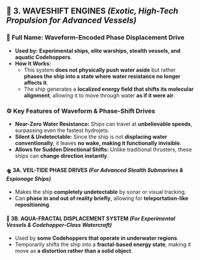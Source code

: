 ## **🔹 3. WAVESHIFT ENGINES** _(Exotic, High-Tech Propulsion for Advanced Vessels)_

### **🔻 Full Name:** **Waveform-Encoded Phase Displacement Drive**

- **Used by:** **Experimental ships, elite warships, stealth vessels, and aquatic Codehoppers**.
- **How It Works:**
  - This system **does not physically push water aside** but rather **phases the ship into a state where water resistance no longer affects it**.
  - The ship generates a **localized energy field that shifts its molecular alignment**, allowing it to move through water **as if it were air**.

### **⚙️ Key Features of Waveform & Phase-Shift Drives**

- **Near-Zero Water Resistance:** Ships can travel at **unbelievable speeds**, surpassing even the fastest hydrojets.
- **Silent & Undetectable:** Since the ship is not **displacing water conventionally**, it leaves **no wake, making it functionally invisible**.
- **Allows for Sudden Directional Shifts:** Unlike traditional thrusters, these ships can **change direction instantly**.

#### **🛸 3A. VEIL-TIDE PHASE DRIVES** _(For Advanced Stealth Submarines & Espionage Ships)_

- Makes the ship **completely undetectable** by sonar or visual tracking.
- Can **phase in and out of reality briefly**, allowing for **teleportation-like repositioning**.

#### **🐬 3B. AQUA-FRACTAL DISPLACEMENT SYSTEM** _(For Experimental Vessels & Codehopper-Class Watercraft)_

- Used by **some Codehoppers that operate in underwater regions**.
- Temporarily shifts the ship into a **fractal-based energy state**, making it move as **a distortion rather than a solid object**.
